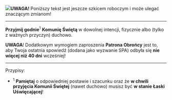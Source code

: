 <span class="challenge-success-status-icon-todo"><img class="svg-image" src="/files/resources/svg/cone-striped.svg" /></span>**UWAGA!** Poniższy tekst jest jeszcze szkicem roboczym i może ulegać znaczącym zmianom!

---
**Przyjmij godnie**<sup>1</sup> **Komunię Świętą** w dowolnej intencji, fizycznie albo (tylko z ważnych przyczyn) duchowo.

**UWAGA**! Dodatkowym wymogiem zaproszenia **Patrona Obrońcy** jest to, aby Twoja ostatnia spowiedź (dodana jako wyzwanie SPA) odbyła się **nie więcej niż 40 dni** wcześniej!

---
Przypisy:

- <sup>1</sup> **Pamiętaj** o odpowiedniej postawie i szacunku oraz że **w chwili przyjęcia Komunii Świętej** (nawet duchowo) musisz być **w stanie Łaski Uświęcającej**!
